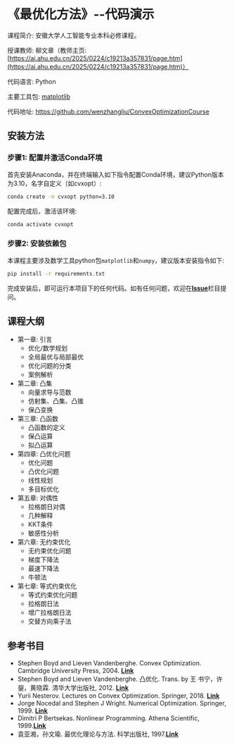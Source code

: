 # 《最优化方法》--代码演示

课程简介: 安徽大学人工智能专业本科必修课程。

授课教师: 柳文章（教师主页: [https://ai.ahu.edu.cn/2025/0224/c19213a357831/page.htm](https://ai.ahu.edu.cn/2025/0224/c19213a357831/page.htm)）

代码语言: Python

主要工具包: [matplotlib](https://matplotlib.org/)

代码地址: https://github.com/wenzhangliu/ConvexOptimizationCourse

## 安装方法

### 步骤1: 配置并激活Conda环境

首先安装Anaconda，并在终端输入如下指令配置Conda环境，建议Python版本为3.10，名字自定义（如cvxopt）: 

```bash
conda create -n cvxopt python=3.10
```

配置完成后，激活该环境: 

```bash
conda activate cvxopt
```

### 步骤2: 安装依赖包

本课程主要涉及数学工具python包``matplotlib``和``numpy``，建议版本安装指令如下: 

```bash
pip install -r requirements.txt
```

完成安装后，即可运行本项目下的任何代码。如有任何问题，欢迎在[**Issue**](https://github.com/wenzhangliu/ConvexOptimizationCourse/issues)栏目提问。

## 课程大纲

- 第一章: 引言
  - 优化/数学规划
  - 全局最优与局部最优
  - 优化问题的分类
  - 案例解析
- 第二章: 凸集
  - 向量求导与范数
  - 仿射集、凸集、凸锥
  - 保凸变换
- 第三章: 凸函数
  - 凸函数的定义
  - 保凸运算
  - 拟凸运算
- 第四章: 凸优化问题
  - 优化问题
  - 凸优化问题
  - 线性规划
  - 多目标优化
- 第五章: 对偶性
  - 拉格朗日对偶
  - 几种解释
  - KKT条件
  - 敏感性分析
- 第六章: 无约束优化
  - 无约束优化问题
  - 梯度下降法
  - 最速下降法
  - 牛顿法
- 第七章: 等式约束优化
  - 等式约束优化问题
  - 拉格朗日法
  - 增广拉格朗日法
  - 交替方向乘子法

## 参考书目

- Stephen Boyd and Lieven Vandenberghe. Convex Optimization. Cambridge University Press, 2004. [**Link**](https://stanford.edu/~boyd/cvxbook/)
- Stephen Boyd and Lieven Vandenberghe. 凸优化. Trans. by 王 书宁，许鋆，黄晓霖. 清华大学出版社, 2012. [**Link**](http://www.tup.tsinghua.edu.cn/upload/books/yz/031849-02.pdf)
- Yurii Nesterov. Lectures on Convex Optimization. Springer, 2018. [**Link**](https://shuyuej.com/books/Lectures%20on%20Convex%20Optimization.pdf)
- Jorge Nocedal and Stephen J Wright. Numerical Optimization. Springer, 1999. [**Link**](https://www.math.uci.edu/~qnie/Publications/NumericalOptimization.pdf)
- Dimitri P Bertsekas. Nonlinear Programming. Athena Scientific, 1999.[**Link**](https://mcube.lab.nycu.edu.tw/~cfung/docs/books/bertsekas1999nonlinear_programming.pdf)
- 袁亚湘，孙文瑜. 最优化理论与方法. 科学出版社, 1997.[**Link**]()
